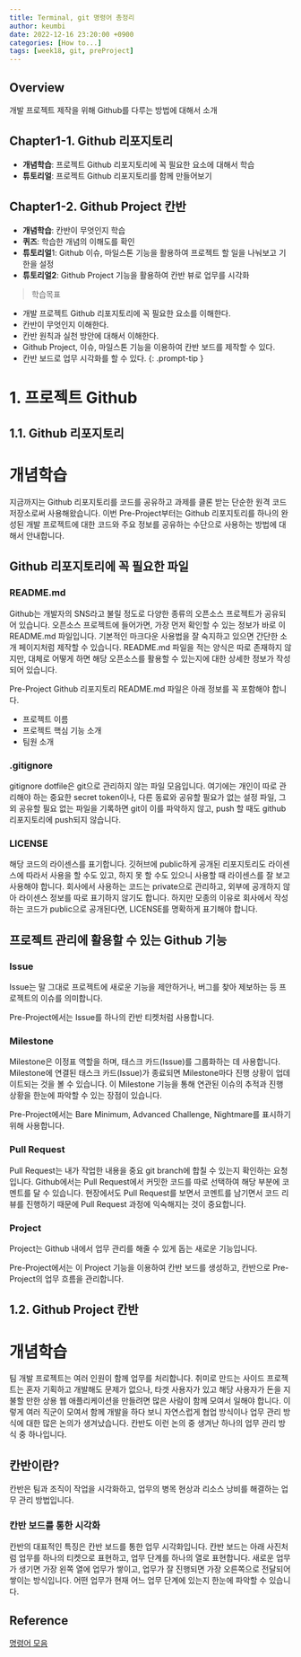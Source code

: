 ```yaml
---
title: Terminal, git 명령어 총정리
author: keumbi
date: 2022-12-16 23:20:00 +0900
categories: [How to...]
tags: [week18, git, preProject]
---
```


## Overview
개발 프로젝트 제작을 위해 Github를 다루는 방법에 대해서 소개

## Chapter1-1. Github 리포지토리

- **개념학습**: 프로젝트 Github 리포지토리에 꼭 필요한 요소에 대해서 학습
- **튜토리얼**: 프로젝트 Github 리포지토리를 함께 만들어보기

## Chapter1-2. Github Project 칸반

- **개념학습**: 칸반이 무엇인지 학습
- **퀴즈**: 학습한 개념의 이해도를 확인
- **튜토리얼**1: Github 이슈, 마일스톤 기능을 활용하여 프로젝트 할 일을 나눠보고 기한을 설정
- **튜토리얼2**: Github Project 기능을 활용하여 칸반 뷰로 업무를 시각화

> 학습목표
- 개발 프로젝트 Github 리포지토리에 꼭 필요한 요소를 이해한다.
- 칸반이 무엇인지 이해한다.
- 칸반 원칙과 실천 방안에 대해서 이해한다.
- Github Project, 이슈, 마일스톤 기능을 이용하여 칸반 보드를 제작할 수 있다.
- 칸반 보드로 업무 시각화를 할 수 있다.
{: .prompt-tip }

# 1. 프로젝트 Github

## 1.1. Github 리포지토리

# 개념학습

지금까지는 Github 리포지토리를 코드를 공유하고 과제를 클론 받는 단순한 원격 코드 저장소로써 사용해왔습니다. 이번 Pre-Project부터는 Github 리포지토리를 하나의 완성된 개발 프로젝트에 대한 코드와 주요 정보를 공유하는 수단으로 사용하는 방법에 대해서 안내합니다.

## Github 리포지토리에 꼭 필요한 파일

### README.md

Github는 개발자의 SNS라고 불릴 정도로 다양한 종류의 오픈소스 프로젝트가 공유되어 있습니다. 오픈소스 프로젝트에 들어가면, 가장 먼저 확인할 수 있는 정보가 바로 이 README.md 파일입니다. 기본적인 마크다운 사용법을 잘 숙지하고 있으면 간단한 소개 페이지처럼 제작할 수 있습니다. README.md 파일을 적는 양식은 따로 존재하지 않지만, 대체로 어떻게 하면 해당 오픈소스를 활용할 수 있는지에 대한 상세한 정보가 작성되어 있습니다.

Pre-Project Github 리포지토리 README.md 파일은 아래 정보를 꼭 포함해야 합니다.

- 프로젝트 이름
- 프로젝트 핵심 기능 소개
- 팀원 소개

### .gitignore

gitignore dotfile은 git으로 관리하지 않는 파일 모음입니다. 여기에는 개인이 따로 관리해야 하는 중요한 secret token이나, 다른 동료와 공유할 필요가 없는 설정 파일, 그 외 공유할 필요 없는 파일을 기록하면 git이 이를 파악하지 않고, push 할 때도 github 리포지토리에 push되지 않습니다.

### LICENSE

해당 코드의 라이센스를 표기합니다. 깃허브에 public하게 공개된 리포지토리도 라이센스에 따라서 사용을 할 수도 있고, 하지 못 할 수도 있으니 사용할 때 라이센스를 잘 보고 사용해야 합니다. 회사에서 사용하는 코드는 private으로 관리하고, 외부에 공개하지 않아 라이센스 정보를 따로 표기하지 않기도 합니다. 하지만 모종의 이유로 회사에서 작성하는 코드가 public으로 공개된다면, LICENSE를 명확하게 표기해야 합니다.

## 프로젝트 관리에 활용할 수 있는 Github 기능

### Issue

Issue는 말 그대로 프로젝트에 새로운 기능을 제안하거나, 버그를 찾아 제보하는 등 프로젝트의 이슈를 의미합니다.

Pre-Project에서는 Issue를 하나의 칸반 티켓처럼 사용합니다.

### Milestone

Milestone은 이정표 역할을 하며, 태스크 카드(Issue)를 그룹화하는 데 사용합니다. Milestone에 연결된 태스크 카드(Issue)가 종료되면 Milestone마다 진행 상황이 업데이트되는 것을 볼 수 있습니다. 이 Milestone 기능을 통해 연관된 이슈의 추적과 진행 상황을 한눈에 파악할 수 있는 장점이 있습니다.

Pre-Project에서는 Bare Minimum, Advanced Challenge, Nightmare를 표시하기 위해 사용합니다.

### Pull Request

Pull Request는 내가 작업한 내용을 중요 git branch에 합칠 수 있는지 확인하는 요청입니다. Github에서는 Pull Request에서 커밋한 코드를 따로 선택하여 해당 부분에 코멘트를 달 수 있습니다. 현장에서도 Pull Request를 보면서 코멘트를 남기면서 코드 리뷰를 진행하기 때문에 Pull Request 과정에 익숙해지는 것이 중요합니다.

### Project

Project는 Github 내에서 업무 관리를 해줄 수 있게 돕는 새로운 기능입니다.

Pre-Project에서는 이 Project 기능을 이용하여 칸반 보드를 생성하고, 칸반으로 Pre-Project의 업무 흐름을 관리합니다.

## 1.2. Github Project 칸반

# 개념학습

팀 개발 프로젝트는 여러 인원이 함께 업무를 처리합니다. 취미로 만드는 사이드 프로젝트는 혼자 기획하고 개발해도 문제가 없으나, 타겟 사용자가 있고 해당 사용자가 돈을 지불할 만한 상용 웹 애플리케이션을 만들려면 많은 사람이 함께 모여서 일해야 합니다. 이렇게 여러 직군이 모여서 함께 개발을 하다 보니 자연스럽게 협업 방식이나 업무 관리 방식에 대한 많은 논의가 생겨났습니다. 칸반도 이런 논의 중 생겨난 하나의 업무 관리 방식 중 하나입니다.

## 칸반이란?

칸반은 팀과 조직이 작업을 시각화하고, 업무의 병목 현상과 리소스 낭비를 해결하는 업무 관리 방법입니다.

### 칸반 보드를 통한 시각화

칸반의 대표적인 특징은 칸반 보드를 통한 업무 시각화입니다. 칸반 보드는 아래 사진처럼 업무를 하나의 티켓으로 표현하고, 업무 단계를 하나의 열로 표현합니다. 새로운 업무가 생기면 가장 왼쪽 열에 업무가 쌓이고, 업무가 잘 진행되면 가장 오른쪽으로 전달되어 쌓이는 방식입니다. 어떤 업무가 현재 어느 업무 단계에 있는지 한눈에 파악할 수 있습니다.


## Reference

[명령어 모음](https://gorokke.tistory.com/22)
